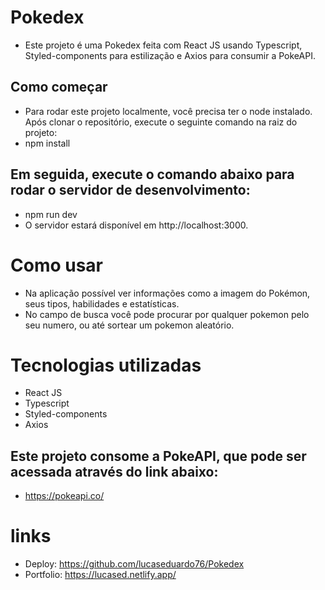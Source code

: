 # Pokedex
- Este projeto é uma Pokedex feita com React JS usando Typescript, Styled-components para estilização e Axios para consumir a PokeAPI.

## Como começar
- Para rodar este projeto localmente, você precisa ter o node instalado. Após clonar o repositório, execute o seguinte comando na raiz do projeto:
- npm install

## Em seguida, execute o comando abaixo para rodar o servidor de desenvolvimento:
- npm run dev 
- O servidor estará disponível em http://localhost:3000.

# Como usar
- Na aplicação possível ver informações como a imagem do Pokémon, seus tipos, habilidades e estatísticas.
- No campo de busca você pode procurar por qualquer pokemon pelo seu numero, ou até sortear um pokemon aleatório.

# Tecnologias utilizadas
- React JS
- Typescript
- Styled-components
- Axios

## Este projeto consome a PokeAPI, que pode ser acessada através do link abaixo:

- https://pokeapi.co/

# links
- Deploy: https://github.com/lucaseduardo76/Pokedex
- Portfolio: https://lucased.netlify.app/
